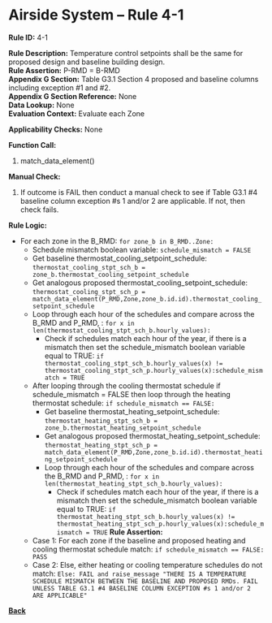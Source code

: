 # Airside System – Rule 4-1

**Rule ID:** 4-1  
 
**Rule Description:** Temperature control setpoints shall be the same for proposed design and baseline building design.  
**Rule Assertion:** P-RMD = B-RMD                                           
**Appendix G Section:** Table G3.1 Section 4 proposed and baseline columns including exception #1 and #2.  
**Appendix G Section Reference:** None  
**Data Lookup:** None   
**Evaluation Context:** Evaluate each Zone    

**Applicability Checks:** None  
 
**Function Call:**  

1. match_data_element()  

**Manual Check:**   

1. If outcome is FAIL then conduct a manual check to see if Table G3.1 #4 baseline column exception #s 1 and/or 2 are applicable. If not, then check fails.  

**Rule Logic:**  
- For each zone in the B_RMD: `for zone_b in B_RMD..Zone:`  
    - Schedule mismatch boolean variable: `schedule_mismatch = FALSE`  
    - Get baseline thermostat_cooling_setpoint_schedule: `thermostat_cooling_stpt_sch_b = zone_b.thermostat_cooling_setpoint_schedule`  
    - Get analogous proposed thermostat_cooling_setpoint_schedule: `thermostat_cooling_stpt_sch_p = match_data_element(P_RMD,Zone,zone_b.id.id).thermostat_cooling_setpoint_schedule`  
    - Loop through each hour of the schedules and compare across the B_RMD and P_RMD, : `for x in len(thermostat_cooling_stpt_sch_b.hourly_values):`  
        - Check if schedules match each hour of the year, if there is a mismatch then set the schedule_mismatch boolean variable equal to TRUE: `if thermostat_cooling_stpt_sch_b.hourly_values(x) != thermostat_cooling_stpt_sch_p.hourly_values(x):schedule_mismatch = TRUE`
    - After looping through the cooling thermostat schedule if schedule_mismatch = FALSE then loop through the heating thermostat schedule: `if schedule_mismatch == FALSE:`
        - Get baseline thermostat_heating_setpoint_schedule: `thermostat_heating_stpt_sch_b = zone_b.thermostat_heating_setpoint_schedule`
        - Get analogous proposed thermostat_heating_setpoint_schedule: `thermostat_heating_stpt_sch_p = match_data_element(P_RMD,Zone,zone_b.id.id).thermostat_heating_setpoint_schedule`
        - Loop through each hour of the schedules and compare across the B_RMD and P_RMD, : `for x in len(thermostat_heating_stpt_sch_b.hourly_values):`
            - Check if schedules match each hour of the year, if there is a mismatch then set the schedule_mismatch boolean variable equal to TRUE: `if thermostat_heating_stpt_sch_b.hourly_values(x) != thermostat_heating_stpt_sch_p.hourly_values(x):schedule_mismatch = TRUE`
    **Rule Assertion:**
    - Case 1: For each zone if the baseline and proposed heating and cooling thermostat schedule match: `if schedule_mismatch == FALSE: PASS`
    - Case 2: Else, either heating or cooling temperature schedules do not match: `Else: FAIL and raise_message "THERE IS A TEMPERATURE SCHEDULE MISMATCH BETWEEN THE BASELINE AND PROPOSED RMDs. FAIL UNLESS TABLE G3.1 #4 BASELINE COLUMN EXCEPTION #s 1 and/or 2 ARE APPLICABLE"`  


**[Back](../_toc.md)**
